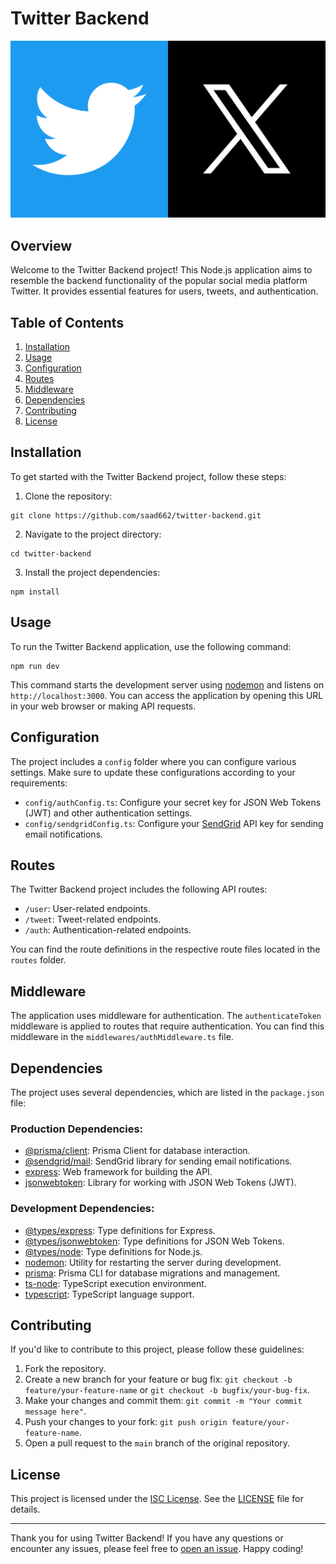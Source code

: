 ﻿<!DOCTYPE html>
<html>

<body>
    <h1>Twitter Backend</h1>
    <img src="https://github.com/saad662/twitter-backend/blob/main/twitter.png" alt="Twitter Backend Logo">
    <h2> Overview</h2>
    <p>Welcome to the Twitter Backend project! This Node.js application aims to resemble the backend functionality of the popular social media platform Twitter. It provides essential features for users, tweets, and authentication.</p><h2>Table of Contents</h2>
    <ol>
        <li><a href="#installation">Installation</a></li>
        <li><a href="#usage">Usage</a></li>
        <li><a href="#configuration">Configuration</a></li>
        <li><a href="#routes">Routes</a></li>
        <li><a href="#middleware">Middleware</a></li>
        <li><a href="#dependencies">Dependencies</a></li>
        <li><a href="#contributing">Contributing</a></li>
        <li><a href="#license">License</a></li>
    </ol>
    <h2 id="installation">Installation</h2>
    <p>To get started with the Twitter Backend project, follow these steps:</p>
    <ol>
        <li>Clone the repository:</li>
    </ol>
    <pre><code>git clone https://github.com/saad662/twitter-backend.git</code></pre>
    <ol start="2">
        <li>Navigate to the project directory:</li>
    </ol>
    <pre><code>cd twitter-backend</code></pre>
    <ol start="3">
        <li>Install the project dependencies:</li>
    </ol>
    <pre><code>npm install</code></pre><h2 id="usage">Usage</h2>
    <p>To run the Twitter Backend application, use the following command:</p>
    <pre><code>npm run dev</code></pre>
    <p>This command starts the development server using <a href="https://nodemon.io/">nodemon</a> and listens on <code>http://localhost:3000</code>. You can access the application by opening this URL in your web browser or making API requests.</p><h2 id="configuration">Configuration</h2>
    <p>The project includes a <code>config</code> folder where you can configure various settings. Make sure to update these configurations according to your requirements:</p>
    <ul>
        <li><code>config/authConfig.ts</code>: Configure your secret key for JSON Web Tokens (JWT) and other authentication settings.</li>
        <li><code>config/sendgridConfig.ts</code>: Configure your <a href="https://sendgrid.com/">SendGrid</a> API key for sending email notifications.</li>
    </ul><h2 id="routes">Routes</h2>
    <p>The Twitter Backend project includes the following API routes:</p>
    <ul>
        <li><code>/user</code>: User-related endpoints.</li>
        <li><code>/tweet</code>: Tweet-related endpoints.</li>
        <li><code>/auth</code>: Authentication-related endpoints.</li>
    </ul>
    <p>You can find the route definitions in the respective route files located in the <code>routes</code> folder.</p><h2 id="middleware">Middleware</h2>
    <p>The application uses middleware for authentication. The <code>authenticateToken</code> middleware is applied to routes that require authentication. You can find this middleware in the <code>middlewares/authMiddleware.ts</code> file.</p><h2 id="dependencies">Dependencies</h2>
    <p>The project uses several dependencies, which are listed in the <code>package.json</code> file:</p>
    <h3>Production Dependencies:</h3>
    <ul>
        <li><a href="https://www.prisma.io/client">@prisma/client</a>: Prisma Client for database interaction.</li>
        <li><a href="https://github.com/sendgrid/sendgrid-nodejs">@sendgrid/mail</a>: SendGrid library for sending email notifications.</li>
        <li><a href="https://expressjs.com/">express</a>: Web framework for building the API.</li>
        <li><a href="https://github.com/auth0/node-jsonwebtoken">jsonwebtoken</a>: Library for working with JSON Web Tokens (JWT).</li>
    </ul>
    <h3>Development Dependencies:</h3>
    <ul>
        <li><a href="https://www.npmjs.com/package/@types/express">@types/express</a>: Type definitions for Express.</li>
        <li><a href="https://www.npmjs.com/package/@types/jsonwebtoken">@types/jsonwebtoken</a>: Type definitions for JSON Web Tokens.</li>
        <li><a href="https://www.npmjs.com/package/@types/node">@types/node</a>: Type definitions for Node.js.</li>
        <li><a href="https://nodemon.io/">nodemon</a>: Utility for restarting the server during development.</li>
        <li><a href="https://www.prisma.io/">prisma</a>: Prisma CLI for database migrations and management.</li>
        <li><a href="https://github.com/TypeStrong/ts-node">ts-node</a>: TypeScript execution environment.</li>
        <li><a href="https://www.typescriptlang.org/">typescript</a>: TypeScript language support.</li>
    </ul> <h2 id="contributing">Contributing</h2>
    <p>If you'd like to contribute to this project, please follow these guidelines:</p>
    <ol>
        <li>Fork the repository.</li>
        <li>Create a new branch for your feature or bug fix: <code>git checkout -b feature/your-feature-name</code> or <code>git checkout -b bugfix/your-bug-fix</code>.</li>
        <li>Make your changes and commit them: <code>git commit -m "Your commit message here"</code>.</li>
        <li>Push your changes to your fork: <code>git push origin feature/your-feature-name</code>.</li>
        <li>Open a pull request to the <code>main</code> branch of the original repository.</li>
    </ol><h2 id="license">License</h2>
    <p>This project is licensed under the <a href="https://opensource.org/licenses/ISC">ISC License</a>. See the <a href="https://github.com/saad662/twitter-backend/blob/main/LICENSE">LICENSE</a> file for details.</p><hr><p>Thank you for using Twitter Backend! If you have any questions or encounter any issues, please feel free to <a href="https://github.com/saad662/twitter-backend/issues">open an issue</a>. Happy coding!</p>
</body>

</html>
